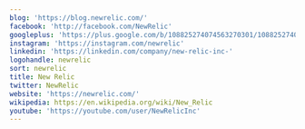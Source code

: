 ```yaml
---
blog: 'https://blog.newrelic.com/'
facebook: 'http://facebook.com/NewRelic'
googleplus: 'https://plus.google.com/b/108825274074563270301/108825274074563270301'
instagram: 'https://instagram.com/newrelic'
linkedin: 'https://linkedin.com/company/new-relic-inc-'
logohandle: newrelic
sort: newrelic
title: New Relic
twitter: NewRelic
website: 'https://newrelic.com/'
wikipedia: https://en.wikipedia.org/wiki/New_Relic
youtube: 'https://youtube.com/user/NewRelicInc'
---
```


